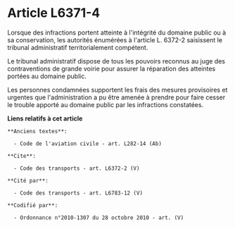 # Article L6371-4

Lorsque des infractions portent atteinte à l'intégrité du domaine public ou à sa conservation, les autorités énumérées à
l'article L. 6372-2 saisissent le tribunal administratif territorialement compétent. 

Le tribunal administratif dispose de tous les pouvoirs reconnus au juge des contraventions de grande voirie pour assurer la
réparation des atteintes portées au domaine public. 

Les personnes condamnées supportent les frais des mesures provisoires et urgentes que l'administration a pu être amenée à
prendre pour faire cesser le trouble apporté au domaine public par les infractions constatées.

**Liens relatifs à cet article**

	**Anciens textes**:

	  - Code de l'aviation civile - art. L282-14 (Ab)

	**Cite**:

	  - Code des transports - art. L6372-2 (V)

	**Cité par**:

	  - Code des transports - art. L6783-12 (V)

	**Codifié par**:

	  - Ordonnance n°2010-1307 du 28 octobre 2010 - art. (V)

